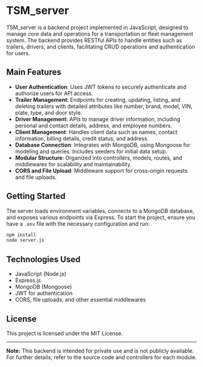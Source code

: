 # TSM_server

TSM_server is a backend project implemented in JavaScript, designed to manage core data and operations for a transportation or fleet management system. The backend provides RESTful APIs to handle entities such as trailers, drivers, and clients, facilitating CRUD operations and authentication for users.

## Main Features

- **User Authentication**: Uses JWT tokens to securely authenticate and authorize users for API access.
- **Trailer Management**: Endpoints for creating, updating, listing, and deleting trailers with detailed attributes like number, brand, model, VIN, plate, type, and door style.
- **Driver Management**: APIs to manage driver information, including personal and contact details, address, and employee numbers.
- **Client Management**: Handles client data such as names, contact information, billing details, credit status, and address.
- **Database Connection**: Integrates with MongoDB, using Mongoose for modeling and queries. Includes seeders for initial data setup.
- **Modular Structure**: Organized into controllers, models, routes, and middlewares for scalability and maintainability.
- **CORS and File Upload**: Middleware support for cross-origin requests and file uploads.

## Getting Started

The server loads environment variables, connects to a MongoDB database, and exposes various endpoints via Express. To start the project, ensure you have a `.env` file with the necessary configuration and run:

```bash
npm install
node server.js
```

## Technologies Used

- JavaScript (Node.js)
- Express.js
- MongoDB (Mongoose)
- JWT for authentication
- CORS, file uploads, and other essential middlewares

## License

This project is licensed under the MIT License.

---

**Note:** This backend is intended for private use and is not publicly available. For further details, refer to the source code and controllers for each module.
